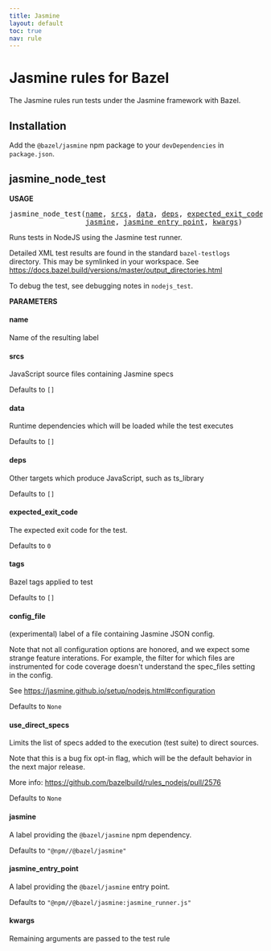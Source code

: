 ```yaml
---
title: Jasmine
layout: default
toc: true
nav: rule
---
```

<!-- *********************
  DO NOT EDIT THIS FILE
  It is a generated build output from Stardoc.
  Instead you must edit the .bzl file where the rules are declared,
  or possibly a markdown file next to the .bzl file
 ********************* -->
# Jasmine rules for Bazel

The Jasmine rules run tests under the Jasmine framework with Bazel.


## Installation

Add the `@bazel/jasmine` npm package to your `devDependencies` in `package.json`.


## jasmine_node_test

**USAGE**

<pre>
jasmine_node_test(<a href="#jasmine_node_test-name">name</a>, <a href="#jasmine_node_test-srcs">srcs</a>, <a href="#jasmine_node_test-data">data</a>, <a href="#jasmine_node_test-deps">deps</a>, <a href="#jasmine_node_test-expected_exit_code">expected_exit_code</a>, <a href="#jasmine_node_test-tags">tags</a>, <a href="#jasmine_node_test-config_file">config_file</a>, <a href="#jasmine_node_test-use_direct_specs">use_direct_specs</a>,
                  <a href="#jasmine_node_test-jasmine">jasmine</a>, <a href="#jasmine_node_test-jasmine_entry_point">jasmine_entry_point</a>, <a href="#jasmine_node_test-kwargs">kwargs</a>)
</pre>

Runs tests in NodeJS using the Jasmine test runner.

Detailed XML test results are found in the standard `bazel-testlogs`
directory. This may be symlinked in your workspace.
See https://docs.bazel.build/versions/master/output_directories.html

To debug the test, see debugging notes in `nodejs_test`.


**PARAMETERS**


<h4 id="jasmine_node_test-name">name</h4>

Name of the resulting label



<h4 id="jasmine_node_test-srcs">srcs</h4>

JavaScript source files containing Jasmine specs

Defaults to `[]`

<h4 id="jasmine_node_test-data">data</h4>

Runtime dependencies which will be loaded while the test executes

Defaults to `[]`

<h4 id="jasmine_node_test-deps">deps</h4>

Other targets which produce JavaScript, such as ts_library

Defaults to `[]`

<h4 id="jasmine_node_test-expected_exit_code">expected_exit_code</h4>

The expected exit code for the test.

Defaults to `0`

<h4 id="jasmine_node_test-tags">tags</h4>

Bazel tags applied to test

Defaults to `[]`

<h4 id="jasmine_node_test-config_file">config_file</h4>

(experimental) label of a file containing Jasmine JSON config.

Note that not all configuration options are honored, and
we expect some strange feature interations.
For example, the filter for which files are instrumented for
code coverage doesn't understand the spec_files setting in the config.

See https://jasmine.github.io/setup/nodejs.html#configuration

Defaults to `None`

<h4 id="jasmine_node_test-use_direct_specs">use_direct_specs</h4>

Limits the list of specs added to the execution (test suite) to direct sources.

Note that this is a bug fix opt-in flag, which will be the default
behavior in the next major release.

More info: https://github.com/bazelbuild/rules_nodejs/pull/2576

Defaults to `None`

<h4 id="jasmine_node_test-jasmine">jasmine</h4>

A label providing the `@bazel/jasmine` npm dependency.

Defaults to `"@npm//@bazel/jasmine"`

<h4 id="jasmine_node_test-jasmine_entry_point">jasmine_entry_point</h4>

A label providing the `@bazel/jasmine` entry point.

Defaults to `"@npm//@bazel/jasmine:jasmine_runner.js"`

<h4 id="jasmine_node_test-kwargs">kwargs</h4>

Remaining arguments are passed to the test rule




